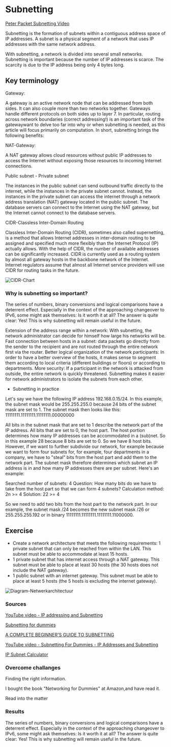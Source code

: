 # Subnetting

[Peter Packet Subnetting Video](https://www.youtube.com/watch?v=VcVz6Lwxe2c)


Subnetting is the formation of subnets within a contiguous address space of IP addresses. A subnet is a physical segment of a network that uses IP addresses with the same network address.

With subnetting, a network is divided into several small networks. Subnetting is important because the number of IP addresses is scarce. The scarcity is due to the IP address being only 4 bytes long.

## Key terminology

Gateway:

A gateway is an active network node that can be addressed from both sides. It can also couple more than two networks together. Gateways handle different protocols on both sides up to layer 7. In particular, routing across network boundaries (correct addressing!) is an important task of the gatewaywant to delve too far into why or when subnetting is needed, as this article will focus primarily on computation. In short, subnetting brings the following benefits:

NAT-Gateway:

A NAT gateway allows cloud resources without public IP addresses to access the Internet without exposing those resources to incoming Internet connections.

Public subnet - Private subnet

The instances in the public subnet can send outbound traffic directly to the internet, while the instances in the private subnet cannot. Instead, the instances in the private subnet can access the internet through a network address translation (NAT) gateway located in the public subnet. The database servers can connect to the Internet using the NAT gateway, but the Internet cannot connect to the database servers.

CIDR-Classless Inter-Domain Routing

Classless Inter-Domain Routing (CIDR), sometimes also called supernetting, is a method that allows Internet addresses in inter-domain routing to be assigned and specified much more flexibly than the Internet Protocol (IP) actually allows. With the help of CIDR, the number of available addresses can be significantly increased. CIDR is currently used as a routing system by almost all gateway hosts in the backbone network of the Internet. Internet regulators assume that almost all Internet service providers will use CIDR for routing tasks in the future.

![CIDR-Chart](../00_includes/IPv4-CIDR-Chart)

### Why is subnetting so important?

The series of numbers, binary conversions and logical comparisons have a deterrent effect. Especially in the context of the approaching changeover to IPv6, some might ask themselves: Is it worth it at all? The answer is quite clear: Yes! This is why subnetting will remain useful in the future.

Extension of the address range within a network: With subnetting, the network administrator can decide for himself how large his networks will be.
Fast connection between hosts in a subnet: data packets go directly from the sender to the recipient and are not routed through the entire network first via the router.
Better logical organization of the network participants: In order to have a better overview of the hosts, it makes sense to segment them according to local criteria (different buildings or floors) or according to departments.
More security: If a participant in the network is attacked from outside, the entire network is quickly threatened. Subnetting makes it easier for network administrators to isolate the subnets from each other.



 - Subnetting in practice

 Let's say we have the following IP address 192.168.0.15/24. In this example, the subnet mask would be 255.255.255.0 because 24 bits of the subnet mask are set to 1. 
 The subnet mask then looks like this: 11111111.11111111.11111111.00000000

All bits in the subnet mask that are set to 1 describe the network part of the IP address. All bits that are set to 0, the host part. The host portion determines how many IP addresses can be accommodated in a (sub)net. So in this example 28 because 8 bits are set to 0. So we have 8 host bits. However, if we want to further subdivide our network, for example because we want to form four subnets for, for example, four departments in a company, we have to "steal" bits from the host part and add them to the network part. The subnet mask therefore determines which subnet an IP address is in and how many IP addresses there are per subnet. Here's an example:

Searched number of subnets: 4
Question: How many bits do we have to take from the host part so that we can form 4 subnets?
Calculation method: 2n >= 4
Solution: 22 >= 4

So we need to add two bits from the host part to the network part. In our example, the subnet mask /24 becomes the new subnet mask /26 or 255.255.255.192 or in binary 11111111.11111111.11111111.11000000.

## Exercise

- Create a network architecture that meets the following requirements:
1 private subnet that can only be reached from within the LAN. This subnet must be able to accommodate at least 15 hosts.
- 1 private subnet that has internet access through a NAT gateway. This subnet must be able to place at least 30 hosts (the 30 hosts does not include the NAT gateway).
- 1 public subnet with an internet gateway. This subnet must be able to place at least 5 hosts (the 5 hosts is excluding the internet gateway).


![Diagram-Netwerkarchitectuur](../00_includes/1.Diagram.PNG)


### Sources

[YouTube video - IP addressing and Subnetting](https://www.youtube.com/watch?v=OqsXzkXfwRw)

[Subnetting for dummies](https://community.spiceworks.com/networking/articles/2489-subnetting-for-dummies)

[A COMPLETE BEGINNER'S GUIDE TO SUBNETTING](https://www.networkfuntimes.com/a-complete-beginners-guide-to-subnetting/)

[YouTube video - Subnetting For Dummies - IP Addresses and Subnetting](https://www.youtube.com/watch?v=4sDd8QLCLc8)

[IP Subnet Calculator](https://www.calculator.net/ip-subnet-calculator.html)


### Overcome challanges
Finding the right information.

I bought the book "Networking for Dummies" at Amazon,and have read it.

Read into the matter

### Results
The series of numbers, binary conversions and logical comparisons have a deterrent effect. Especially in the context of the approaching changeover to IPv6, some might ask themselves: Is it worth it at all? The answer is quite clear: Yes! This is why subnetting will remain useful in the future.
